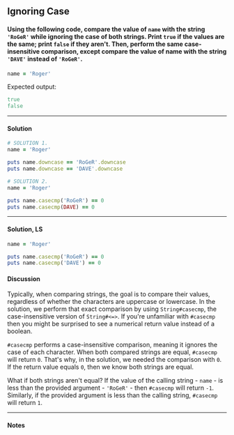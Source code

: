 ## Ignoring Case
#### Using the following code, compare the value of `name` with the string `'RoGeR'` while ignoring the case of both strings. Print `true` if the values are the same; print `false` if they aren't. Then, perform the same case-insensitive comparison, except compare the value of name with the string `'DAVE'` instead of `'RoGeR'`.
```ruby
name = 'Roger'
```
Expected output:

```ruby
true
false
```
___
#### Solution
```ruby
# SOLUTION 1.
name = 'Roger'

puts name.downcase == 'RoGeR'.downcase
puts name.downcase == 'DAVE'.downcase

# SOLUTION 2.
name = 'Roger'

puts name.casecmp('RoGeR') == 0
puts name.casecmp(DAVE) == 0
```
___
#### Solution, LS
```ruby
name = 'Roger'

puts name.casecmp('RoGeR') == 0
puts name.casecmp('DAVE') == 0
```
#### Discussion
Typically, when comparing strings, the goal is to compare their values, regardless of whether the characters are uppercase or lowercase. In the solution, we perform that exact comparison by using `String#casecmp`, the case-insensitive version of `String#<=>`. If you're unfamiliar with `#casecmp` then you might be surprised to see a numerical return value instead of a boolean.

`#casecmp` performs a case-insensitive comparison, meaning it ignores the case of each character. When both compared strings are equal, `#casecmp` will return `0`. That's why, in the solution, we needed the comparison with `0`. If the return value equals `0`, then we know both strings are equal.

What if both strings aren't equal? If the value of the calling string - `name` - is less than the provided argument - `'RoGeR'` - then `#casecmp` will return `-1`. Similarly, if the provided argument is less than the calling string, `#casecmp` will return `1`.
___
#### Notes
